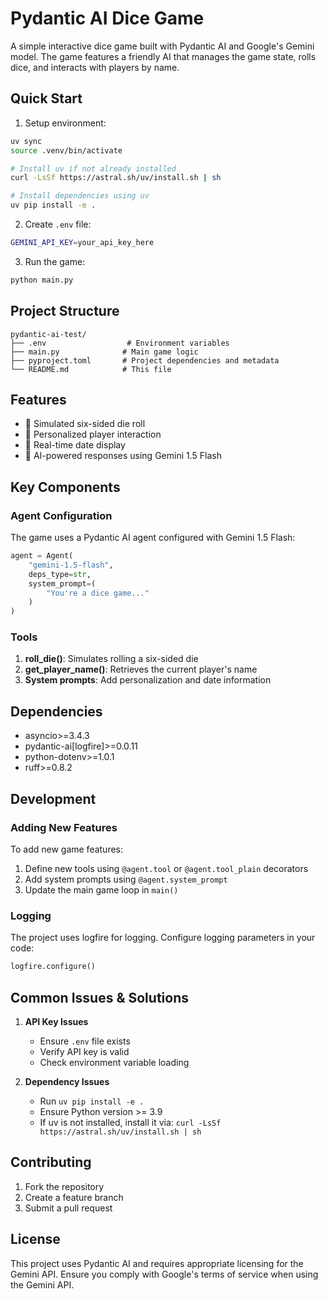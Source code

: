 # Pydantic AI Dice Game

A simple interactive dice game built with Pydantic AI and Google's Gemini model. The game features a friendly AI that manages the game state, rolls dice, and interacts with players by name.

## Quick Start

1. Setup environment:
```bash
uv sync
source .venv/bin/activate

# Install uv if not already installed
curl -LsSf https://astral.sh/uv/install.sh | sh

# Install dependencies using uv
uv pip install -e .
```

2. Create `.env` file:
```bash
GEMINI_API_KEY=your_api_key_here
```

3. Run the game:
```bash
python main.py
```

## Project Structure

```
pydantic-ai-test/
├── .env                  # Environment variables
├── main.py              # Main game logic
├── pyproject.toml       # Project dependencies and metadata
└── README.md            # This file
```

## Features

- 🎲 Simulated six-sided die roll
- 👤 Personalized player interaction
- 📅 Real-time date display
- 🤖 AI-powered responses using Gemini 1.5 Flash

## Key Components

### Agent Configuration

The game uses a Pydantic AI agent configured with Gemini 1.5 Flash:

```python
agent = Agent(
    "gemini-1.5-flash",
    deps_type=str,
    system_prompt=(
        "You're a dice game..."
    )
)
```

### Tools

1. **roll_die()**: Simulates rolling a six-sided die
2. **get_player_name()**: Retrieves the current player's name
3. **System prompts**: Add personalization and date information

## Dependencies

- asyncio>=3.4.3
- pydantic-ai[logfire]>=0.0.11
- python-dotenv>=1.0.1
- ruff>=0.8.2

## Development

### Adding New Features

To add new game features:

1. Define new tools using `@agent.tool` or `@agent.tool_plain` decorators
2. Add system prompts using `@agent.system_prompt`
3. Update the main game loop in `main()`

### Logging

The project uses logfire for logging. Configure logging parameters in your code:

```python
logfire.configure()
```

## Common Issues & Solutions

1. **API Key Issues**
   - Ensure `.env` file exists
   - Verify API key is valid
   - Check environment variable loading

2. **Dependency Issues**
   - Run `uv pip install -e .`
   - Ensure Python version >= 3.9
   - If uv is not installed, install it via: `curl -LsSf https://astral.sh/uv/install.sh | sh`

## Contributing

1. Fork the repository
2. Create a feature branch
3. Submit a pull request

## License

This project uses Pydantic AI and requires appropriate licensing for the Gemini API. Ensure you comply with Google's terms of service when using the Gemini API.
